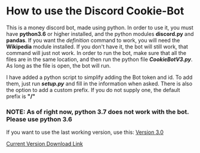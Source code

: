 # How to use the Discord Cookie-Bot

This is a money discord bot, made using python. In order to use it, you must have **python3.6** or higher installed, and the python modules **discord.py** and **pandas**. If you want the *definition* command to work, you will need the **Wikipedia** module installed. If you don't have it, the bot will still work, that command will just not work. In order to run the bot, make sure that all the files are in the same location, and then run the python file ***CookieBotV3.py***. As long as the file is open, the bot will run.

I have added a python script to simplify adding the Bot token and id. To add them, just run ***setup.py*** and fill in the information when asked. There is also the option to add a custom prefix. If you do not supply one, the default prefix is **"/"**

### NOTE: As of right now, python 3.7 does not work with the bot. Please use python 3.6

If you want to use the last working version, use this: [Version 3.0](https://github.com/HyperNebula/Cookie-Bot/releases/download/v3.0/v3.0-PythonFiles.zip)

[Current Version Download Link](https://github.com/The-Canadians-Friend/Cookie-Bot/archive/master.zip)
